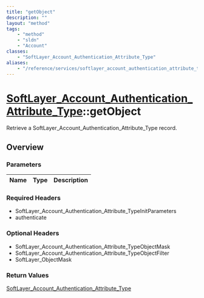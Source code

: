 ```yaml
---
title: "getObject"
description: ""
layout: "method"
tags:
    - "method"
    - "sldn"
    - "Account"
classes:
    - "SoftLayer_Account_Authentication_Attribute_Type"
aliases:
    - "/reference/services/softlayer_account_authentication_attribute_type/getObject"
---
```

# [SoftLayer_Account_Authentication_Attribute_Type](/reference/services/SoftLayer_Account_Authentication_Attribute_Type)::getObject

Retrieve a SoftLayer_Account_Authentication_Attribute_Type record.


## Overview 


### Parameters 
|Name | Type | Description |
| --- | --- | --- |


### Required Headers
* SoftLayer_Account_Authentication_Attribute_TypeInitParameters
* authenticate

### Optional Headers
* SoftLayer_Account_Authentication_Attribute_TypeObjectMask
* SoftLayer_Account_Authentication_Attribute_TypeObjectFilter
* SoftLayer_ObjectMask

### Return Values
<a href='/reference/datatypes/SoftLayer_Account_Authentication_Attribute_Type'>SoftLayer_Account_Authentication_Attribute_Type </a>

